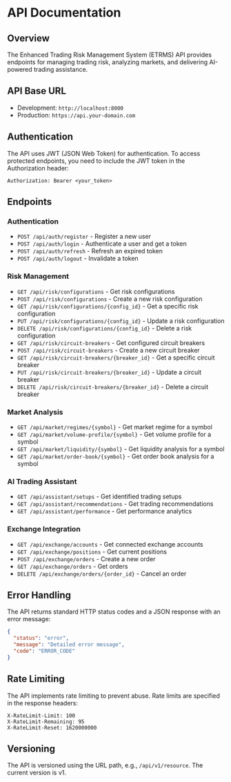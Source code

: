# API Documentation

## Overview

The Enhanced Trading Risk Management System (ETRMS) API provides endpoints for managing trading risk, analyzing markets, and delivering AI-powered trading assistance.

## API Base URL

- Development: `http://localhost:8000`
- Production: `https://api.your-domain.com`

## Authentication

The API uses JWT (JSON Web Token) for authentication. To access protected endpoints, you need to include the JWT token in the Authorization header:

```
Authorization: Bearer <your_token>
```

## Endpoints

### Authentication

- `POST /api/auth/register` - Register a new user
- `POST /api/auth/login` - Authenticate a user and get a token
- `POST /api/auth/refresh` - Refresh an expired token
- `POST /api/auth/logout` - Invalidate a token

### Risk Management

- `GET /api/risk/configurations` - Get risk configurations
- `POST /api/risk/configurations` - Create a new risk configuration
- `GET /api/risk/configurations/{config_id}` - Get a specific risk configuration
- `PUT /api/risk/configurations/{config_id}` - Update a risk configuration
- `DELETE /api/risk/configurations/{config_id}` - Delete a risk configuration
- `GET /api/risk/circuit-breakers` - Get configured circuit breakers
- `POST /api/risk/circuit-breakers` - Create a new circuit breaker
- `GET /api/risk/circuit-breakers/{breaker_id}` - Get a specific circuit breaker
- `PUT /api/risk/circuit-breakers/{breaker_id}` - Update a circuit breaker
- `DELETE /api/risk/circuit-breakers/{breaker_id}` - Delete a circuit breaker

### Market Analysis

- `GET /api/market/regimes/{symbol}` - Get market regime for a symbol
- `GET /api/market/volume-profile/{symbol}` - Get volume profile for a symbol
- `GET /api/market/liquidity/{symbol}` - Get liquidity analysis for a symbol
- `GET /api/market/order-book/{symbol}` - Get order book analysis for a symbol

### AI Trading Assistant

- `GET /api/assistant/setups` - Get identified trading setups
- `GET /api/assistant/recommendations` - Get trading recommendations
- `GET /api/assistant/performance` - Get performance analytics

### Exchange Integration

- `GET /api/exchange/accounts` - Get connected exchange accounts
- `GET /api/exchange/positions` - Get current positions
- `POST /api/exchange/orders` - Create a new order
- `GET /api/exchange/orders` - Get orders
- `DELETE /api/exchange/orders/{order_id}` - Cancel an order

## Error Handling

The API returns standard HTTP status codes and a JSON response with an error message:

```json
{
  "status": "error",
  "message": "Detailed error message",
  "code": "ERROR_CODE"
}
```

## Rate Limiting

The API implements rate limiting to prevent abuse. Rate limits are specified in the response headers:

```
X-RateLimit-Limit: 100
X-RateLimit-Remaining: 95
X-RateLimit-Reset: 1620000000
```

## Versioning

The API is versioned using the URL path, e.g., `/api/v1/resource`. The current version is v1. 